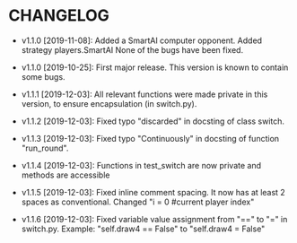 # CHANGELOG

* v1.1.0 [2019-11-08]: Added a SmartAI computer opponent.
  Added strategy players.SmartAI
  None of the bugs have been fixed.

* v1.1.0 [2019-10-25]: First major release.
  This version is known to contain some bugs.

* v1.1.1 [2019-12-03]: All relevant functions were made private in this version, to ensure encapsulation
  (in switch.py).

* v1.1.2 [2019-12-03]: Fixed typo "discarded" in docsting of class switch.

* v1.1.3 [2019-12-03]: Fixed typo "Continuously" in docsting of function "run_round".

* v1.1.4 [2019-12-03]: Functions in test_switch are now private and methods are accessible

* v1.1.5 [2019-12-03]: Fixed inline comment spacing. It now has at least 2 spaces as conventional. Changed
"i = 0  #current player index" 

* v1.1.6 [2019-12-03]: Fixed variable value assignment from "==" to "=" in switch.py. Example:
"self.draw4 == False" to "self.draw4 = False"



